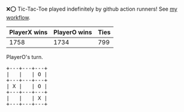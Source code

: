 :x::o: Tic-Tac-Toe played indefinitely by github action runners! See [my workflow](.github/workflows/play.yaml).

|PlayerX wins|PlayerO wins|Ties|
|-|-|-|
|1758|1734|799|

PlayerO's turn.

<pre>
+---+---+---+
|   |   | O |
+---+---+---+
| X |   | O |
+---+---+---+
|   |   | X |
+---+---+---+
</pre>